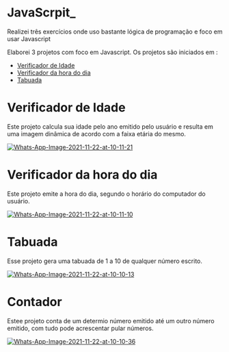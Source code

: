 # JavaScrpit_
Realizei três exercícios onde uso bastante lógica de programação e foco em usar Javascript
<p style = "text-aligh = justify">Elaborei 3 projetos com foco em Javascript.
Os projetos são iniciados em :</p>
<ul>
<li><a href = "https://github.com/Joao-vitor-090/JavaScrpit_/new/main?readme=1#verificador-de-idade">Verificador de Idade</a>
<li><a href = "#" >Verificador da hora do dia</a>
<li><a href = "#" >Tabuada</a>
</ul>

# Verificador de Idade

<p text-aligh = center>Este projeto calcula sua idade pelo ano emitido pelo usuário e resulta em uma imagem dinâmica de acordo com a faixa etária do mesmo.</p>
<a href="https://ibb.co/HBvcHh8"><img src="https://i.ibb.co/MZTzCB0/Whats-App-Image-2021-11-22-at-10-11-21.jpg" alt="Whats-App-Image-2021-11-22-at-10-11-21" border="0" /></a>

# Verificador da hora do dia

<p text-aligh = center>Este projeto emite a hora do dia, segundo o horário do computador do usuário.</p>
<a href="https://ibb.co/zbm7RVv"><img src="https://i.ibb.co/92pVTH5/Whats-App-Image-2021-11-22-at-10-11-10.jpg" alt="Whats-App-Image-2021-11-22-at-10-11-10" border="0" /></a>

# Tabuada

<p text-aligh = center>Esse projeto gera uma tabuada de 1 a 10 de qualquer número escrito.</p>
<a href="https://ibb.co/bLLTZ7x"><img src="https://i.ibb.co/5vvmy2d/Whats-App-Image-2021-11-22-at-10-10-13.jpg" alt="Whats-App-Image-2021-11-22-at-10-10-13" border="0" /></a>

# Contador

<p text-aligh = center>Estee projeto conta de um determio número emitido até um outro número emitido, com tudo pode acrescentar pular números.</p>
<a href="https://ibb.co/5xtDh7D"><img src="https://i.ibb.co/FqNv4Pv/Whats-App-Image-2021-11-22-at-10-10-36.jpg" alt="Whats-App-Image-2021-11-22-at-10-10-36" border="0" /></a>


